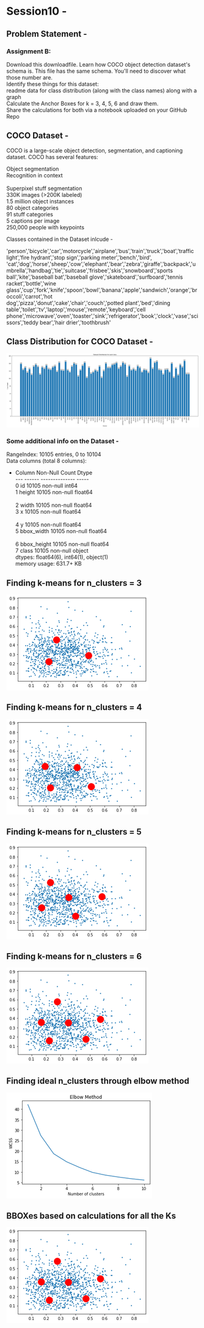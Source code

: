 # Session10 - 

## Problem Statement - 
### Assignment B:<br>
Download this  downloadfile. Learn how COCO object detection dataset's schema is. This file has the same schema. You'll need to discover what those number are. <br>
Identify these things for this dataset:<br>
readme data for class distribution (along with the class names) along with a graph <br>
Calculate the Anchor Boxes for k = 3, 4, 5, 6 and draw them.<br>
Share the calculations for both via a notebook uploaded on your GitHub Repo <br>

## COCO Dataset - 

COCO is a large-scale object detection, segmentation, and captioning dataset. COCO has several features:<br>

Object segmentation<br>
Recognition in context<br><br>
Superpixel stuff segmentation<br>
330K images (>200K labeled)<br>
1.5 million object instances<br>
80 object categories<br>
91 stuff categories<br>
5 captions per image<br>
250,000 people with keypoints<br>

Classes contained in the Dataset inlcude - <br>    

'person','bicycle','car','motorcycle','airplane','bus','train','truck','boat','traffic light','fire hydrant','stop sign','parking meter','bench','bird',<br>
'cat','dog','horse','sheep','cow','elephant','bear','zebra','giraffe','backpack','umbrella','handbag','tie','suitcase','frisbee','skis','snowboard','sports<br> ball','kite','baseball bat','baseball glove','skateboard','surfboard','tennis racket','bottle','wine <br>glass','cup','fork','knife','spoon','bowl','banana','apple','sandwich','orange','broccoli','carrot','hot <br>dog','pizza','donut','cake','chair','couch','potted plant','bed','dining table','toilet','tv','laptop','mouse','remote','keyboard','cell <br>phone','microwave','oven','toaster','sink','refrigerator','book','clock','vase','scissors','teddy bear','hair drier','toothbrush'<br>



## Class Distribution for COCO Dataset - 



![class_distribution](./images/dataset_distribution.png)

### Some additional info on the Dataset - 

RangeIndex: 10105 entries, 0 to 10104<br>
Data columns (total 8 columns):<br>
 -   Column       Non-Null Count  Dtype  <br>
---  ------       --------------  -----  <br>
 0   id           10105 non-null  int64  <br>
 1   height       10105 non-null  float64<br><br>
 2   width        10105 non-null  float64<br>
 3   x            10105 non-null  float64<br><br>
 4   y            10105 non-null  float64<br>
 5   bbox_width   10105 non-null  float64<br><br>
 6   bbox_height  10105 non-null  float64<br>
 7   class        10105 non-null  object <br>
dtypes: float64(6), int64(1), object(1)<br>
memory usage: 631.7+ KB<br>

## Finding k-means for n_clusters = 3

![3_clusters](./images/3_clusters.png)


## Finding k-means for n_clusters = 4

![4_clusters](./images/4_clusters.png)


## Finding k-means for n_clusters = 5

![5_clusters](./images/5_clusters.png)

## Finding k-means for n_clusters = 6

![6_clusters](./images/6_clusters.png)

## Finding ideal n_clusters through elbow method 

![elbow_method](./images/elbow.png)

## BBOXes based on calculations for all the Ks

![anchor_boxes](./images/anchor_boxes.png)
